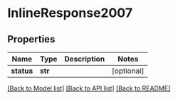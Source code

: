 # InlineResponse2007

## Properties
Name | Type | Description | Notes
------------ | ------------- | ------------- | -------------
**status** | **str** |  | [optional] 

[[Back to Model list]](../README.md#documentation-for-models) [[Back to API list]](../README.md#documentation-for-api-endpoints) [[Back to README]](../README.md)


